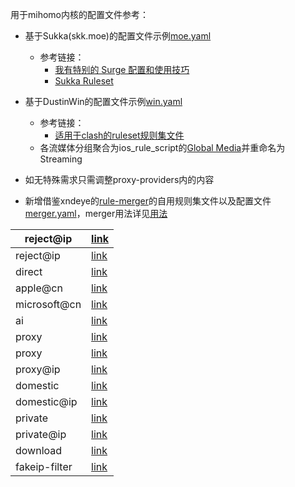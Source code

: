 用于mihomo内核的配置文件参考：

- 基于Sukka(skk.moe)的配置文件示例[moe.yaml](https://github.com/reddishJade/private_proxy/blob/main/moe.yaml)
	- 参考链接：
		- [我有特别的 Surge 配置和使用技巧](https://blog.skk.moe/post/i-have-my-unique-surge-setup/)
		- [Sukka Ruleset](https://github.com/SukkaW/Surge)
- 基于DustinWin的配置文件示例[win.yaml](https://github.com/reddishJade/private_proxy/blob/main/win.yaml)
	- 参考链接：
		- [适用于clash的ruleset规则集文件](https://github.com/DustinWin/ruleset_geodata?tab=readme-ov-file#%E4%BA%8C-ruleset-%E8%A7%84%E5%88%99%E9%9B%86%E6%96%87%E4%BB%B6%E8%AF%B4%E6%98%8E)
	- 各流媒体分组聚合为ios_rule_script的[Global Media](https://github.com/blackmatrix7/ios_rule_script/tree/master/rule/Clash/GlobalMedia)并重命名为Streaming
- 如无特殊需求只需调整proxy-providers内的内容



- 新增借鉴xndeye的[rule-merger](https://github.com/xndeye/rule-merger)的自用规则集文件以及配置文件[merger.yaml](https://github.com/reddishJade/private_proxy/blob/main/merger.yaml)，merger用法详见[用法](https://github.com/xndeye/rule-merger?tab=readme-ov-file#%E5%A6%82%E4%BD%95%E4%BD%BF%E7%94%A8)

| reject@ip     | [link](https://raw.githubusercontent.com/reddishJade/private_proxy/refs/heads/main/output/c.yaml) |
| ------------- | ------------------------------------------------------------ |
| reject@ip     | [link](https://raw.githubusercontent.com/reddishJade/private_proxy/refs/heads/main/output/reject@ip.yaml) |
| direct        | [link](https://raw.githubusercontent.com/reddishJade/private_proxy/refs/heads/main/output/direct.yaml) |
| apple@cn      | [link](https://github.com/reddishJade/private_proxy/blob/main/output/apple@cn.yaml) |
| microsoft@cn  | [link](https://raw.githubusercontent.com/reddishJade/private_proxy/refs/heads/main/output/microsoft@cn.yaml) |
| ai            | [link](https://raw.githubusercontent.com/reddishJade/private_proxy/refs/heads/main/output/ai.yaml) |
| proxy         | [link](https://raw.githubusercontent.com/reddishJade/private_proxy/refs/heads/main/output/game@cn.yaml) |
| proxy         | [link](https://raw.githubusercontent.com/reddishJade/private_proxy/refs/heads/main/output/proxy.yaml) |
| proxy@ip      | [link](https://raw.githubusercontent.com/reddishJade/private_proxy/refs/heads/main/output/proxy@ip.yaml) |
| domestic      | [link](https://raw.githubusercontent.com/reddishJade/private_proxy/refs/heads/main/output/domestic.yaml) |
| domestic@ip   | [link](https://raw.githubusercontent.com/reddishJade/private_proxy/refs/heads/main/output/domestic@ip.yaml) |
| private       | [link](https://raw.githubusercontent.com/reddishJade/private_proxy/refs/heads/main/output/private.yaml) |
| private@ip    | [link](https://raw.githubusercontent.com/reddishJade/private_proxy/refs/heads/main/output/private@ip.yaml) |
| download      | [link](https://raw.githubusercontent.com/reddishJade/private_proxy/refs/heads/main/output/download.yaml) |
| fakeip-filter | [link](https://raw.githubusercontent.com/reddishJade/private_proxy/refs/heads/main/output/fakeip-filter.yaml) |

